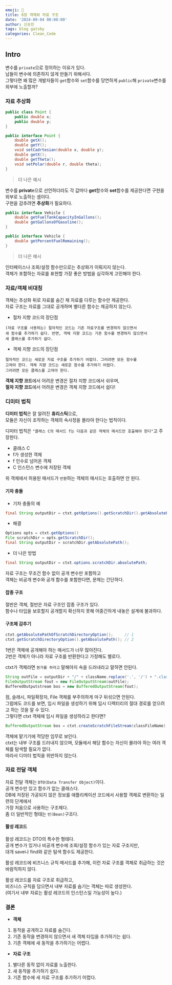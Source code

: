 ```yaml
---
emoji: 🤖
title: 6장 객체와 자료 구조
date: '2024-09-04 00:00:00'
author: 신승민
tags: blog gatsby 
categories: Clean_Code
---
```


## Intro
변수를 `private`으로 정의하는 이유가 있다.  
남들이 변수에 의존하지 않게 만들기 위해서다.  
그렇다면 왜 많은 개발자들이 `get`함수와 `set`함수를 당연하게 `public`해 `private`변수를 외부에 노출할까?  

### 자료 추상화
```java
public class Point {
    public double x;
    public double y;
}
```
```java
public interface Point {
    double getX();
    double getY();
    void setCadrtesian(double x, double y);
    double getX();
    double getTheta();
    void setPolar(double r, double theta);
}
```
> 더 나은 예시  

변수를 **privat**e으로 선언하더라도 각 값마다 **get**함수와 **set**함수를 제공한다면 구현을 외부로 노출하는 셈이다.  
구현을 감추려면 **추상화**가 필요하다.  
```java
public interface Vehicle {
    double getFuelTankCapacityInGallons();
    double getGallonsOfGasoline();
}
```
```java
public interface Vehicle {
    double getPercentFuelRemaining();
}
```
> 더 나은 예시  

인터페이스나 조회/설정 함수만으로는 추상화가 이뤄지지 않는다.  
객체가 포함하는 자료를 표현할 가장 좋은 방법을 심각하게 고민해야 한다.

### 자료/객체 비대칭
객체는 추상화 뒤로 자료를 숨긴 채 자료를 다루는 함수만 제공한다.  
자료 구조는 자료를 그대로 공개하며 별다른 함수는 제공하지 않는다.  

* 절차 지향 코드의 장단점
```
(자료 구조를 사용하는) 절차적인 코드는 기존 자료구조를 변경하지 않으면서
새 함수를 추가하기 쉽다. 반면, 객체 지향 코드는 기존 함수를 변경하지 않으면서
새 클래스를 추가하기 쉽다.
```

* 객체 지향 코드의 장단점
```
절차적인 코드는 새로운 자료 구조를 추가하기 어렵다. 그러려면 모든 함수를
고쳐야 한다. 객체 지향 코드는 새로운 함수를 추가하기 어렵다.
그러려면 모든 클래스를 고쳐야 한다.
```
**객체 지향 코드**에서 어려운 변경은 절차 지향 코드에서 쉬우며,  
**절차 지향 코드**에서 어려운 변경은 객체 지향 코드에서 쉽다!

### 디미터 법칙
**디미터 법칙**은 잘 알려진 **휴리스틱**으로,  
모듈은 자신이 조작하는 객체의 속사정을 몰라야 한다는 법칙이다.  
  
디미터 법칙은 `"클래스 C의 매서드 f는 다음과 같은 객체의 매서드만 호출해야 한다"`고 주장한다.  
* 클래스 C
* f가 생성한 객체
* f 인수로 넘어온 객체
* C 인스턴스 변수에 저장된 객체   

위 객체에서 허용된 매서드가 `반환`하는 객체의 매서드는 호출하면 안 된다.

#### 기차 충돌
* 기차 충돌의 예
```java
final String outputDir = ctxt.getOptions().getScratchDir().getAbsolutePath();
```

* 해결
```java
Options opts = ctxt.getOptions()
File scratchDir = opts.getScratchDir();
final String outputDir = scratchDir.getAbsolutePath();
```

* 더 나은 방법
```java
final String outputDir = ctxt.options.scratchDir.absolutePath;
```

자료 구조는 무조건 함수 없이 공개 변수만 포함하고  
객체는 비공개 변수와 공개 함수를 포함한다면, 문제는 간단하다.

#### 잡종 구조
절반은 객체, 절반은 자료 구조인 잡종 구조가 있다.  
함수나 타입을 보호할지 공개할지 확신하지 못해 어중간하게 내놓은 설계에 불과하다.

#### 구조체 감추기
```java
ctxt.getAbsolutePathOfScratchDirectoryOption();     // 1
ctxt.getScratchDirectoryOption().getAbsolutePath(); // 2
```
1번은 객체에 공개해야 하는 매서드가 너무 많아진다.  
2번은 객체가 아니라 자료 구조를 반환한다고 가정해도 별로다.  

ctxt가 객체라면 `뭔가를 하라고` 말해야지 속을 드러내라고 말하면 안된다.  
```java
String outFile = outputDir + "/" + className.replace('.', '/') + ".class";
FileOutputStream fout = new FileOutputStream(outFile);
BufferedOutputstream bos = new BufferedOutputStream(fout);
```
점, 슬래시, 파일확장자, File 객체를 부주의하게 마구 뒤섞으면 안된다.  
그럼에도 코드를 보면, 임시 파일을 생성하기 위해 임시 디렉터리의 절대 경로를 얻으려고 하는 것을 알 수 있다.  
그렇다면 ctxt 객체에 임시 파일을 생성하라고 한다면?  

```java
BufferedOutputStream bos = ctxt.createScratchFileStream(classFileName);
```

객체에 맡기기에 적당한 임무로 보인다.  
ctxt는 내부 구조를 드러내지 않으며, 모듈에서 해당 함수는 자신이 몰라야 하는 여러 객체를 탐색할 필요가 없다.  
따라서 디미터 법칙을 위반하지 않는다.  

### 자료 전달 객체
자료 전달 객체는 `DTO(Data Transfer Object)`이다.  
공개 변수만 있고 함수가 없는 클래스다.  
DB에 저장된 가공되지 않은 정보를 
애플리케이션 코드에서 사용할 객체로 변환하는 일련의 단계에서   
가장 처음으로 사용하는 구조체다.  
좀 더 일반적인 형태는 `빈(Bean)`구조다.  

#### 활성 레코드
활성 레코드는 DTO의 특수한 형태다.  
공개 변수가 있거나 비공개 변수에 조회/설정 함수가 있는 자료 구조지만,  
대개 save나 find와 같은 탐색 함수도 제공한다.  
  
활성 레코드에 비즈니스 규칙 메서드를 추가해, 이런 자료 구조를 객체로 취급하는 것은  
바람직하지 않다.  
  
활성 레코드를 자료 구조로 취급하고,  
비즈니스 규칙을 담으면서 내부 자료를 숨기는 객체는 따로 생성한다.  
(여기서 내부 자료는 활성 레코드의 인스턴스일 가능성이 높다.)

### 결론
* **객체**
1) 동작을 공개하고 자료를 숨긴다.
2) 기존 동작을 변경하지 않으면서 새 객체 타입을 추가하기는 쉽다.  
3) 기존 객체에 새 동작을 추가하기는 어렵다. 

* **자료 구조**
1) 별다른 동작 없이 자료를 노출한다. 
2) 새 동작을 추가하기 쉽다.
3) 기존 함수에 새 자료 구조를 추가하기 어렵다. 